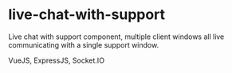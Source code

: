 # live-chat-with-support
Live chat with support component, multiple client windows all live communicating with a single support window.

VueJS, ExpressJS, Socket.IO
